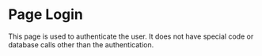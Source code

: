 # Page Login

This page is used to authenticate the user. It does not have special code or database calls other than the authentication.